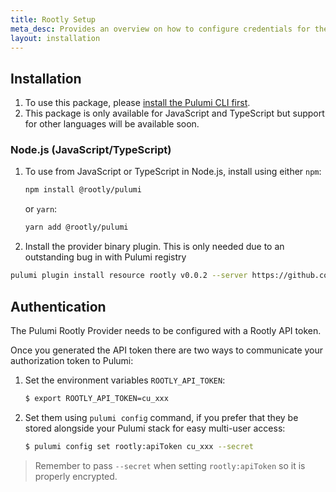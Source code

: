 ```yaml
---
title: Rootly Setup
meta_desc: Provides an overview on how to configure credentials for the Pulumi Rootly Provider.
layout: installation
---
```


## Installation

1. To use this package, please [install the Pulumi CLI first](https://www.pulumi.com/docs/get-started/install/).
2. This package is only available for JavaScript and TypeScript but support for other languages will be available soon.

### Node.js (JavaScript/TypeScript)

1. To use from JavaScript or TypeScript in Node.js, install using either `npm`:

    ```bash
    npm install @rootly/pulumi
    ```

   or `yarn`:

    ```bash
    yarn add @rootly/pulumi
    ```

1. Install the provider binary plugin. This is only needed due to an outstanding bug in with Pulumi registry

```bash
pulumi plugin install resource rootly v0.0.2 --server https://github.com/rootlyhq/pulumi-rootly/releases/download/v0.0.2
```

## Authentication

The Pulumi Rootly Provider needs to be configured with a Rootly API token.

Once you generated the API token there are two ways to communicate your authorization token to Pulumi:

1. Set the environment variables `ROOTLY_API_TOKEN`:

    ```bash
    $ export ROOTLY_API_TOKEN=cu_xxx
    ```

2. Set them using `pulumi config` command, if you prefer that they be stored alongside your Pulumi stack for easy multi-user access:

    ```bash
    $ pulumi config set rootly:apiToken cu_xxx --secret
    ```

> Remember to pass `--secret` when setting `rootly:apiToken` so it is properly encrypted.
